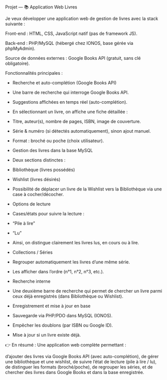 Projet — 📚 Application Web Livres

Je veux développer une application web de gestion de livres avec la stack suivante :

Front-end : HTML, CSS, JavaScript natif (pas de framework JS).

Back-end : PHP/MySQL (hébergé chez IONOS, base gérée via phpMyAdmin).

Source de données externes : Google Books API (gratuit, sans clé obligatoire).

Fonctionnalités principales :

- Recherche et auto-complétion (Google Books API)

- Une barre de recherche qui interroge Google Books API.

- Suggestions affichées en temps réel (auto-complétion).

- En sélectionnant un livre, on affiche une fiche détaillée :

- Titre, auteur(s), nombre de pages, ISBN, image de couverture.

- Série & numéro (si détectés automatiquement), sinon ajout manuel.

- Format : broché ou poche (choix utilisateur).

- Gestion des livres dans la base MySQL

- Deux sections distinctes :

- Bibliothèque (livres possédés)

- Wishlist (livres désirés)

- Possibilité de déplacer un livre de la Wishlist vers la Bibliothèque via une case à cocher/décocher.

- Options de lecture

- Cases/états pour suivre la lecture :

- “Pile à lire”

- “Lu”

- Ainsi, on distingue clairement les livres lus, en cours ou à lire.

- Collections / Séries

- Regrouper automatiquement les livres d’une même série.

- Les afficher dans l’ordre (n°1, n°2, n°3, etc.).

- Recherche interne

- Une deuxième barre de recherche qui permet de chercher un livre parmi ceux déjà enregistrés (dans Bibliothèque ou Wishlist).

- Enregistrement et mise à jour en base

- Sauvegarde via PHP/PDO dans MySQL (IONOS).

- Empêcher les doublons (par ISBN ou Google ID).

- Mise à jour si un livre existe déjà.

👉 En résumé :
Une application web complète permettant :

d’ajouter des livres via Google Books API (avec auto-complétion), de gérer une bibliothèque et une wishlist, de suivre l’état de lecture (pile à lire / lu), de distinguer les formats (broché/poche), de regrouper les séries, et de chercher des livres dans Google Books et dans la base enregistrée.
